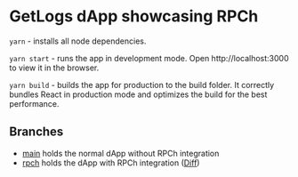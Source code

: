 # GetLogs dApp showcasing RPCh

`yarn` - installs all node dependencies.

`yarn start` - runs the app in development mode. Open http://localhost:3000 to view it in the browser.

`yarn build` - builds the app for production to the build folder. It correctly bundles React in production mode and optimizes the build for the best performance.

## Branches

- [main](https://github.com/hoprnet/rpch-getlogs-explorer/tree/main) holds the normal dApp without RPCh integration
- [rpch](https://github.com/hoprnet/rpch-getlogs-explorer/tree/rpch) holds the dApp with RPCh integration ([Diff](https://github.com/hoprnet/rpch-getlogs-explorer/compare/main...rpch))
